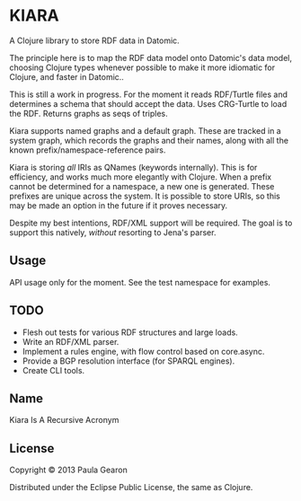 # KIARA

A Clojure library to store RDF data in Datomic.

The principle here is to map the RDF data model onto Datomic's data model,
choosing Clojure types whenever possible to make it more idiomatic for Clojure,
and faster in Datomic..

This is still a work in progress. For the moment it reads RDF/Turtle files
and determines a schema that should accept the data. Uses CRG-Turtle to
load the RDF. Returns graphs as seqs of triples.

Kiara supports named graphs and a default graph. These are tracked in a system
graph, which records the graphs and their names, along with all the known
prefix/namespace-reference pairs.

Kiara is storing *all* IRIs as QNames (keywords internally). This is for
efficiency, and works much more elegantly with Clojure. When a prefix cannot be
determined for a namespace, a new one is generated. These prefixes are unique
across the system. It is possible to store URIs, so this may be made an option
in the future if it proves necessary.

Despite my best intentions, RDF/XML support will be required. The goal is to
support this natively, *without* resorting to Jena's parser.

## Usage

API usage only for the moment. See the test namespace for examples.

## TODO

* Flesh out tests for various RDF structures and large loads.
* Write an RDF/XML parser.
* Implement a rules engine, with flow control based on core.async.
* Provide a BGP resolution interface (for SPARQL engines).
* Create CLI tools.

## Name

Kiara Is A Recursive Acronym

## License

Copyright © 2013 Paula Gearon

Distributed under the Eclipse Public License, the same as Clojure.
